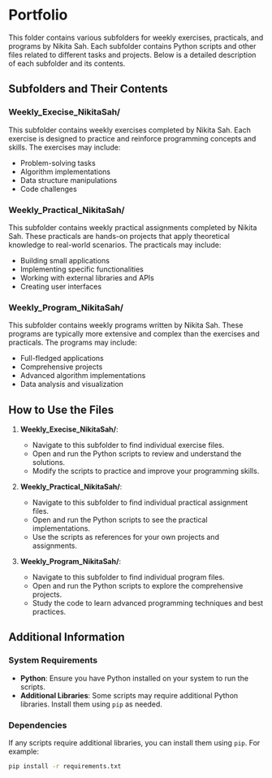 # Portfolio

This folder contains various subfolders for weekly exercises, practicals, and programs by Nikita Sah. Each subfolder contains Python scripts and other files related to different tasks and projects. Below is a detailed description of each subfolder and its contents.

## Subfolders and Their Contents

### Weekly_Execise_NikitaSah/
This subfolder contains weekly exercises completed by Nikita Sah. Each exercise is designed to practice and reinforce programming concepts and skills. The exercises may include:
- Problem-solving tasks
- Algorithm implementations
- Data structure manipulations
- Code challenges

### Weekly_Practical_NikitaSah/
This subfolder contains weekly practical assignments completed by Nikita Sah. These practicals are hands-on projects that apply theoretical knowledge to real-world scenarios. The practicals may include:
- Building small applications
- Implementing specific functionalities
- Working with external libraries and APIs
- Creating user interfaces

### Weekly_Program_NikitaSah/
This subfolder contains weekly programs written by Nikita Sah. These programs are typically more extensive and complex than the exercises and practicals. The programs may include:
- Full-fledged applications
- Comprehensive projects
- Advanced algorithm implementations
- Data analysis and visualization

## How to Use the Files

1. **Weekly_Execise_NikitaSah/**:
   - Navigate to this subfolder to find individual exercise files.
   - Open and run the Python scripts to review and understand the solutions.
   - Modify the scripts to practice and improve your programming skills.

2. **Weekly_Practical_NikitaSah/**:
   - Navigate to this subfolder to find individual practical assignment files.
   - Open and run the Python scripts to see the practical implementations.
   - Use the scripts as references for your own projects and assignments.

3. **Weekly_Program_NikitaSah/**:
   - Navigate to this subfolder to find individual program files.
   - Open and run the Python scripts to explore the comprehensive projects.
   - Study the code to learn advanced programming techniques and best practices.

## Additional Information

### System Requirements
- **Python**: Ensure you have Python installed on your system to run the scripts.
- **Additional Libraries**: Some scripts may require additional Python libraries. Install them using `pip` as needed.

### Dependencies
If any scripts require additional libraries, you can install them using `pip`. For example:
```sh
pip install -r requirements.txt
